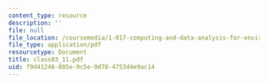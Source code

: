 ```yaml
---
content_type: resource
description: ''
file: null
file_location: /coursemedia/1-017-computing-and-data-analysis-for-environmental-applications-fall-2003/f9d41246885e9c5e9d784753d4e9ac14_class03_11.pdf
file_type: application/pdf
resourcetype: Document
title: class03_11.pdf
uid: f9d41246-885e-9c5e-9d78-4753d4e9ac14
---
```

